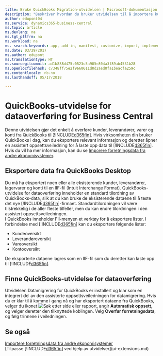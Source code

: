 ```yaml
---
title: Bruke QuickBooks Migration-utvidelsen | Microsoft-dokumentasjon
description: "Beskriver hvordan du bruker utvidelsen til å importere kunder, leverandører, varer og konti fra QuickBooks Desktop til Business Central."
author: edupont04
ms.service: dynamics365-business-central
ms.topic: article
ms.devlang: na
ms.tgt_pltfrm: na
ms.workload: na
ms. search.keywords: app, add-in, manifest, customize, import, implement
ms.date: 03/29/2017
ms.author: edupont
ms.translationtype: HT
ms.sourcegitcommit: ad1b888d475c0523c5a905e804a3f89ab4531b28
ms.openlocfilehash: c7348ff75e2f9660611d0d2aed0fa1beacfa259c
ms.contentlocale: nb-no
ms.lasthandoff: 05/17/2018

---
```

# <a name="the-quickbooks-data-migration-extension-for-business-central"></a>QuickBooks-utvidelse for dataoverføring for Business Central
Denne utvidelsen gjør det enkelt å overføre kunder, leverandører, varer og konti fra QuickBooks til [!INCLUDE[d365fin](includes/d365fin_md.md)]. Hvis virksomheten din bruker QuickBooks i dag, kan du eksportere relevant informasjon og deretter åpner en assistert oppsettsveiledning for å laste opp data til [!INCLUDE[d365fin](includes/d365fin_md.md)].  
Hvis du vil ha mer informasjon, kan du se [Imporere forretningsdata fra andre økonomisystemer](across-import-data-configuration-packages.md).

## <a name="exporting-data-from-quickbooks-desktop"></a>Eksportere data fra QuickBooks Desktop
Du må ha eksportert noen eller alle eksisterende kunder, leverandører, lagervarer og konti til en IIF-fil (Intuit Interchange Format). QuickBooks-utvidelse for dataoverføring inneholder en standard tilordning av QuickBooks-data, slik at du kan bruke de eksisterende dataene til å teste det nye [!INCLUDE[d365fin](includes/d365fin_md.md)]-firmaet. Standardtilordningen vil være tilstrekkelig i de aller fleste tilfeller, men du kan endre tilordningen i den assistert oppsettsveiledningen.  
I QuickBooks inneholder Fil-menyen et verktøy for å eksportere lister. I forbindelse med [!INCLUDE[d365fin](includes/d365fin_md.md)] kan du eksportere følgende lister:

* Kundeoversikt  
* Leverandøroversikt  
* Vareoversikt  
* Kontooversikt  

De eksporterte dataene lagres som en IIF-fil som du deretter kan laste opp til [!INCLUDE[d365fin](includes/d365fin_md.md)].

## <a name="finding-the-quickbooks-data-migration-extension"></a>Finne QuickBooks-utvidelse for dataoverføring
Utvidelsen Datamigrering for QuickBooks er installert og klar som en integrert del av den assisterte oppsettsveiledningen for datamigrering. Hvis du er klar til å komme i gang nå og har eksportert dataene fra QuickBooks, velger du ikonet ![Søk etter side eller rapport](media/ui-search/search_small.png "Søk etter side eller rapport"), angir **Automatisk oppsett**, og velger deretter den tilknyttede koblingen. Velg **Overfør forretningsdata**, og følg trinnene i veiledningen.  

## <a name="see-also"></a>Se også
[Importere forretningsdata fra andre økonomisystemer](across-import-data-configuration-packages.md)  
[Tilpasse [!INCLUDE[d365fin](includes/d365fin_md.md)] ved hjelp av utvidelser](ui-extensions.md)  

